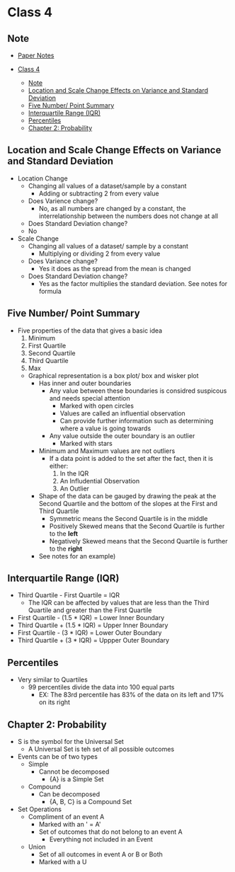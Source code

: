 # Class 4

## Note

- [Paper Notes](1-28-2021.pdf)

- [Class 4](#class-4)
  - [Note](#note)
  - [Location and Scale Change Effects on Variance and Standard Deviation](#location-and-scale-change-effects-on-variance-and-standard-deviation)
  - [Five Number/ Point Summary](#five-number-point-summary)
  - [Interquartile Range (IQR)](#interquartile-range-iqr)
  - [Percentiles](#percentiles)
  - [Chapter 2: Probability](#chapter-2-probability)

## Location and Scale Change Effects on Variance and Standard Deviation

- Location Change
  - Changing all values of a dataset/sample by a constant
    - Adding or subtracting 2 from every value
  - Does Varience change?
    - No, as all numbers are changed by a constant, the interrelationship between the numbers does not change at all
  - Does Standard Deviation change?
  - No
- Scale Change
  - Changing all values of a dataset/ sample by a constant
    - Multiplying or dividing 2 from every value
  - Does Variance change?
    - Yes it does as the spread from the mean is changed
  - Does Standard Deviation change?
    - Yes as the factor multiplies the standard deviation. See notes for formula

## Five Number/ Point Summary

- Five properties of the data that gives a basic idea
    1. Minimum
    2. First Quartile
    3. Second Quartile
    4. Third Quartile
    5. Max
  - Graphical representation is a box plot/ box and wisker plot
    - Has inner and outer boundaries
      - Any value between these boundaries is considred suspicous and needs special attention
        - Marked with open circles
        - Values are called an influential observation
        - Can provide further information such as determining where a value is going towards
      - Any value outside the outer boundary is an outlier
        - Marked with stars
    - Minimum and Maximum values are not outliers
      - If a data point is added to the set after the fact, then it is either:
        1. In the IQR
        2. An Infludential Observation
        3. An Outlier
    - Shape of the data can be gauged by drawing the peak at the Second Quartile and the bottom of the slopes at the First and Third Quartile
      - Symmetric means the Second Quartile is in the middle
      - Positively Skewed means that the Second Quartile is further to the **left**
      - Negatively Skewed means that the Second Quartile is further to the **right**
    - See notes for an example)

## Interquartile Range (IQR)

- Third Quartile - First Quartile = IQR
  - The IQR can be affected by values that are less than the Third Quartile and greater than the First Quartile
- First Quartile - (1.5 * IQR) = Lower Inner Boundary
- Third Quartile + (1.5 * IQR) = Upper Inner Boundary
- First Quartile - (3 * IQR) = Lower Outer Boundary
- Third Quartile + (3 * IQR) = Uppper Outer Boundary

## Percentiles

- Very similar to Quartiles
  - 99 percentiles divide the data into 100 equal parts
    - EX: The 83rd percentile has 83% of the data on its left and 17% on its right

## Chapter 2: Probability

- S is the symbol for the Universal Set
  - A Universal Set is teh set of all possible outcomes
- Events can be of two types
  - Simple
    - Cannot be decomposed
      - {A} is a Simple Set
  - Compound
    - Can be decomposed
      - {A, B, C} is a Compound Set
- Set Operations
  - Compliment of an event A
    - Marked with an ' = A'
    - Set of outcomes that do not belong to an event A
      - Everything not included in an Event
  - Union
    - Set of all outcomes in event A or B or Both
    - Marked with a U
